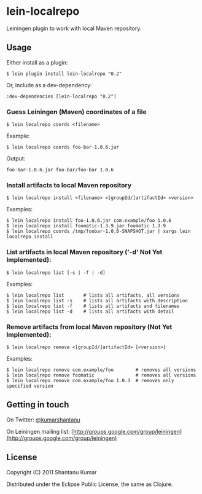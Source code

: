 # lein-localrepo

Leiningen plugin to work with local Maven repository.


## Usage

Either install as a plugin:

    $ lein plugin install lein-localrepo "0.2"

Or, include as a dev-dependency:

    :dev-dependencies [lein-localrepo "0.2"]


### Guess Leiningen (Maven) coordinates of a file

    $ lein localrepo coords <filename>

Example:

    $ lein localrepo coords foo-bar-1.0.6.jar

Output:

    foo-bar-1.0.6.jar foo-bar/foo-bar 1.0.6


### Install artifacts to local Maven repository

    $ lein localrepo install <filename> <[groupId/]artifactId> <version>

Examples:

    $ lein localrepo install foo-1.0.6.jar com.example/foo 1.0.6
    $ lein localrepo install foomatic-1.3.9.jar foomatic 1.3.9
    $ lein localrepo coords /tmp/foobar-1.0.0-SNAPSHOT.jar | xargs lein localrepo install


### List artifacts in local Maven repository ('-d' Not Yet Implemented):

    $ lein localrepo list [-s | -f | -d]

Examples:

    $ lein localrepo list       # lists all artifacts, all versions
    $ lein localrepo list -s    # lists all artifacts with description
    $ lein localrepo list -f    # lists all artifacts and filenames
    $ lein localrepo list -d    # lists all artifacts with detail


### Remove artifacts from local Maven repository (Not Yet Implemented):

    $ lein localrepo remove <[groupId/]artifactId> [<version>]

Examples:

    $ lein localrepo remove com.example/foo        # removes all versions
    $ lein localrepo remove foomatic               # removes all versions
    $ lein localrepo remove com.example/foo 1.0.3  # removes only specified version


## Getting in touch

On Twitter: [@kumarshantanu](http://twitter.com/kumarshantanu)

On Leiningen mailing list: [http://groups.google.com/group/leiningen](http://groups.google.com/group/leiningen)


## License

Copyright (C) 2011 Shantanu Kumar

Distributed under the Eclipse Public License, the same as Clojure.
